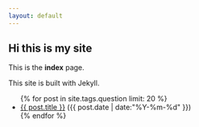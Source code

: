 ```yaml
---
layout: default
---
```


## Hi this is my site

This is the **index** page.

This site is built with Jekyll.

<ul class="posts">
{% for post in site.tags.question limit: 20 %}
  <div class="post_info">
    <li>
         <a href="{{ post.url }}">{{ post.title }}</a>
         <span>({{ post.date | date:"%Y-%m-%d" }})</span>
    </li>
    </div>
  {% endfor %}
</ul>
